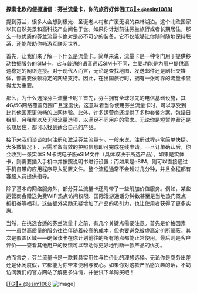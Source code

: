 **探索北欧的便捷通信：芬兰流量卡，你的旅行好伴侣[[TG💪+ @esim1088](https://t.me/s/esim1088)]**

提到芬兰，很多人会想到极光、圣诞老人村和广袤无垠的森林湖泊。这个北欧国家以其自然美景和高科技产业闻名于世。如果你计划前往芬兰旅行或者长期居住，那么一张优质的芬兰流量卡绝对是必不可少的装备。它不仅能够让你随时随地保持联系，还能帮助你畅游互联网世界。

首先，让我们来了解一下什么是流量卡。简单来说，流量卡是一种专门用于提供移动数据服务的SIM卡。它与普通的语音通话SIM卡不同，主要功能是为用户提供高速稳定的网络连接。对于现代人而言，无论是查找地图、发送邮件还是刷社交媒体，都需要依赖稳定的网络支持。因此，在出国旅行时，拥有一张可靠的流量卡显得尤为重要。

那么，为什么选择芬兰流量卡呢？首先，芬兰拥有全球领先的电信基础设施，其4G/5G网络覆盖范围广且速度快。这意味着当你使用芬兰流量卡时，可以享受到比其他国家更流畅的上网体验。此外，许多运营商还提供了多种套餐方案，包括日租型、月租型以及无限流量选项，以满足不同用户的需求。无论你是短暂停留还是长期居住，都可以找到适合自己的产品。

接下来我们谈谈如何注册和激活芬兰流量卡。一般来说，注册过程非常简单快捷。大多数情况下，只需准备有效的护照信息即可完成在线申请。一旦订单确认后，你会收到一张实体SIM卡或电子版eSIM文件（具体取决于所选产品）。如果是实体卡，则需要插入手机中并按照说明书进行设置；而如果是eSIM，则可以直接通过手机自带的应用程序导入配置文件。整个流程通常不会超过几分钟，并且全程都有客服人员提供指导。

除了基本的网络服务外，部分芬兰流量卡还附带了一些附加价值服务。例如，某些运营商会赠送免费WiFi热点访问权限、国际漫游通话分钟数甚至是当地热门景点折扣券等福利。这些额外奖励无疑增加了产品的吸引力，也让使用者获得了更多实惠。

当然，在挑选合适的芬兰流量卡之前，有几个关键点需要注意。首先是价格因素——虽然高质量的服务往往伴随着较高的成本，但也要避免被虚高定价所蒙蔽。其次是覆盖区域——确保该卡在你计划前往的所有地点都能正常使用。最后则是客户评价——查看其他用户的反馈可以帮助你更好地判断一款产品的优劣。

总而言之，芬兰流量卡是一款兼具实用性与性价比的理想选择。无论你是商务出差还是休闲度假，它都能为你带来便利与安心。如果你对这款产品感兴趣的话，不妨访问我们的官方网站了解更多详情，并尝试下单购买吧！

[[TG💪+ @esim1088](https://t.me/s/esim1088) ![Image](https://i.postimg.cc/4NQfJmqS/Snipaste-2025-05-13-00-14-12.png)]